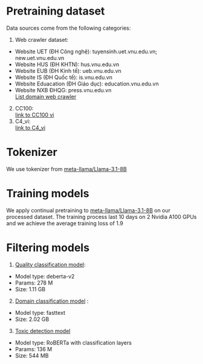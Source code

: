 # Pretraining dataset
Data sources come from the following categories:  
1. Web crawler dataset:  
- Website UET (ĐH Công nghệ): tuyensinh.uet.vnu.edu.vn; new.uet.vnu.edu.vn
- Website HUS (ĐH KHTN): hus.vnu.edu.vn
- Website EUB (ĐH Kinh tế): ueb.vnu.edu.vn
- Website IS (ĐH Quốc tế): is.vnu.edu.vn
- Website Eduacation (ĐH Giáo dục): education.vnu.edu.vn
- Website NXB ĐHQG: press.vnu.edu.vn   
[List domain web crawler](https://docs.google.com/spreadsheets/d/1zbkltkSPRm6f48Lb1Jo3Njq1-LrSd8H6/edit?gid=409337688#gid=409337688)  
2. CC100:  
[link to CC100 vi](https://huggingface.co/datasets/statmt/cc100)  
3. C4_vi:  
  [link to C4_vi](https://huggingface.co/datasets/allenai/c4)
# Tokenizer  
We use tokenizer from [meta-llama/Llama-3.1-8B](https://huggingface.co/meta-llama/Llama-3.1-8B)  
# Training models  
We apply continual pretraining to [meta-llama/Llama-3.1-8B](https://huggingface.co/meta-llama/Llama-3.1-8B) on our processed dataset. The training process last 10 days on 2 Nvidia A100 GPUs and we achieve the average training loss of 1.9
# Filtering models  
1. [Quality classification model](https://huggingface.co/zerostratos/quality_classification):  
- Model type: deberta-v2
- Params: 278 M
- Size: 1.11 GB
2. [Domain classification model](https://huggingface.co/nvidia/multilingual-domain-classifier) :
- Model type: fasttext
- Size: 2.02 GB
3. [Toxic detection model](https://huggingface.co/zerostratos/lstm)
- Model type: RoBERTa with classification layers
- Params: 136 M
- Size: 544 MB

